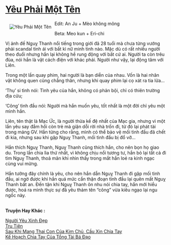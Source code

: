 <a href="https://utruyen.com/yeu-phai-mot-ten/22614/" title="Yêu Phải Một Tên"><h1>Yêu Phải Một Tên</h1></a><div style="display:table"><img align="right" style="float: left; padding: 10px;" src="https://utruyen.com/images/story/200x260/yeu-phai-mot-ten.jpg" alt="Yêu Phải Một Tên">Edit: An Ju + Mèo không mông<p></p>Beta: Meo kun + Eri-chi<p></p>Vị ảnh đế Nguỵ Thanh nổi tiếng trong giới đã 28 tuổi mà chưa từng vướng phải scandal tình ái với bất kì nữ minh tinh nào. Mặc dù có rất nhiều người theo đuổi nhưng hắn lại không hề rung động với bất cứ ai. Người ta còn trêu đùa, nói hắn là vật cách điện với khác phái. Người như vậy, lại động tâm với Liên.<p></p>Trong một lần quay phim, hai người là bạn diễn của nhau. Vốn là hai nhân vật không quen cũng chẳng thân, nhưng khi quay phim lại cọ xát ra tia lửa...<p></p>‘Thụ’ si tình nói: Tình yêu của hắn, không có phản bội, chỉ có thiên trường địa cửu;<p></p>‘Công’ tình đầu nói: Người mà hắn muốn yêu, tốt nhất là một đời chỉ yêu một mình hắn.<p></p>Liên, tên thật là Mạc Ức, là người thừa kế đệ nhất của Mạc gia, nhưng vì một lần yêu say đắm hồi còn trẻ mà giận dỗi rời nhà trốn đi, từ đó lại phát tài trong mảng GV. Hắn từng cho rằng, mình có thể bảo vệ mối tình đầu đã chết đi kia, nhưng sau khi gặp Nguỵ Thanh, mối tình đầu bị đổ vỡ…<p></p>Hắn thích Nguỵ Thanh, Nguỵ Thanh cũng thích hắn, cho nên bọn họ giao du. Trong lần chia lìa thứ nhất, vì không chịu nổi tương tư, hắn bỏ lại tất cả đi tìm Nguỵ Thanh, thoả mãn khi nhìn thấy trong mắt hắn loé ra kinh ngạc cùng vui mừng.<p></p>Hắn tưởng đây chính là yêu, cho nên hắn dẫn Nguỵ Thanh đi gặp mối tình đầu, ai ngờ được khi hắn quá mức cẩn thận đoạn tình đầu lại quên mất Nguỵ Thanh bất an. Đến tận khi Nguỵ Thanh ôn nhu nói chia tay, hắn mới hiểu được, hoá ra mình thực sự đã yêu thảm tên “công” vừa kiêu ngạo lại ngu ngốc này.</div><p><br><b>Truyện Hay Khác :</b></p><a href="https://utruyen.com/nguoi-yeu-xinh-dep/22613/" alt="Người Yêu Xinh Đẹp">Người Yêu Xinh Đẹp</a><br/><a href="https://truyenhot2019.blogspot.com/2019/12/tru-tien.html" alt="Tru Tiên">Tru Tiên</a><br/><a href="https://github.com/quanluxury/ngontinh_sac/tree/master/truyenhay/22158/" alt="Sau Khi Mang Thai Con Của Kim Chủ, Cầu Xin Chia Tay">Sau Khi Mang Thai Con Của Kim Chủ, Cầu Xin Chia Tay</a><br/><a href="https://github.com/quanluxury/ngontinh_sac/tree/master/truyenhay/18481/" alt="Kế Hoạch Chia Tay Của Tổng Tài Bá Đạo">Kế Hoạch Chia Tay Của Tổng Tài Bá Đạo</a><br/>